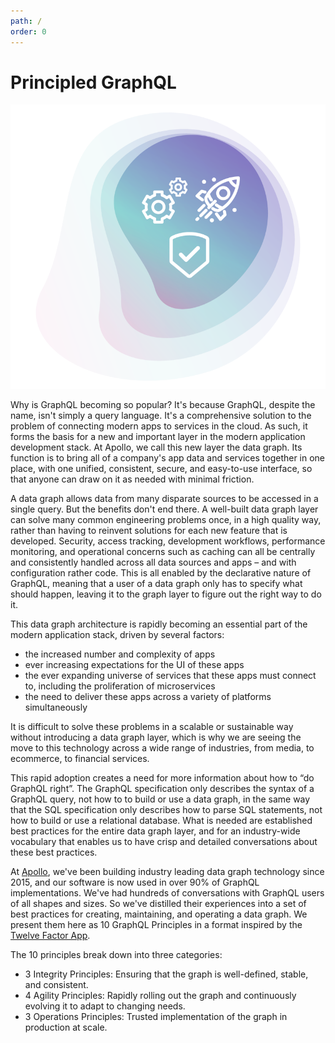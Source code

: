 ```yaml
---
path: /
order: 0
---
```


# Principled GraphQL

<div class="float">
  <img src="../images/overview.png">
</div>

Why is GraphQL becoming so popular? It's because GraphQL, despite the name, isn't simply a query language. It's a comprehensive solution to the problem of connecting modern apps to services in the cloud. As such, it forms the basis for a new and important layer in the modern application development stack. At Apollo, we call this new layer the data graph. Its function is to bring all of a company's app data and services together in one place, with one unified, consistent, secure, and easy-to-use interface, so that anyone can draw on it as needed with minimal friction.

A data graph allows data from many disparate sources to be accessed in a single query. But the benefits don't end there. A well-built data graph layer can solve many common engineering problems once, in a high quality way, rather than having to reinvent solutions for each new feature that is developed. Security, access tracking, development workflows, performance monitoring, and operational concerns such as caching can all be centrally and consistently handled across all data sources and apps – and with configuration rather code. This is all enabled by the declarative nature of GraphQL, meaning that a user of a data graph only has to specify what should happen, leaving it to the graph layer to figure out the right way to do it.

This data graph architecture is rapidly becoming an essential part of the modern application stack, driven by several factors:

* the increased number and complexity of apps
* ever increasing expectations for the UI of these apps
* the ever expanding universe of services that these apps must connect to, including the proliferation of microservices
* the need to deliver these apps across a variety of platforms simultaneously 

It is difficult to solve these problems in a scalable or sustainable way without introducing a data graph layer, which is why we are seeing the move to this technology across a wide range of industries, from media, to ecommerce, to financial services.

This rapid adoption creates a need for more information about how to “do GraphQL right”. The GraphQL specification only describes the syntax of a GraphQL query, not how to to build or use a data graph, in the same way that the SQL specification only describes how to parse SQL statements, not how to build or use a relational database. What is needed are established best practices for the entire data graph layer, and for an industry-wide vocabulary that enables us to have crisp and detailed conversations about these best practices. 

At [Apollo](https://apollographql.com), we've been building industry leading data graph technology since 2015, and our software is now used in over 90% of GraphQL implementations. We've had hundreds of conversations with GraphQL users of all shapes and sizes. So we've distilled their experiences into a set of best practices for creating, maintaining, and operating a data graph. We present them here as 10 GraphQL Principles in a format inspired by the [Twelve Factor App](https://12factor.net).

The 10 principles break down into three categories:

* 3 Integrity Principles: Ensuring that the graph is well-defined, stable, and consistent.
* 4 Agility Principles: Rapidly rolling out the graph and continuously evolving it to adapt to changing needs.
* 3 Operations Principles: Trusted implementation of the graph in production at scale.
